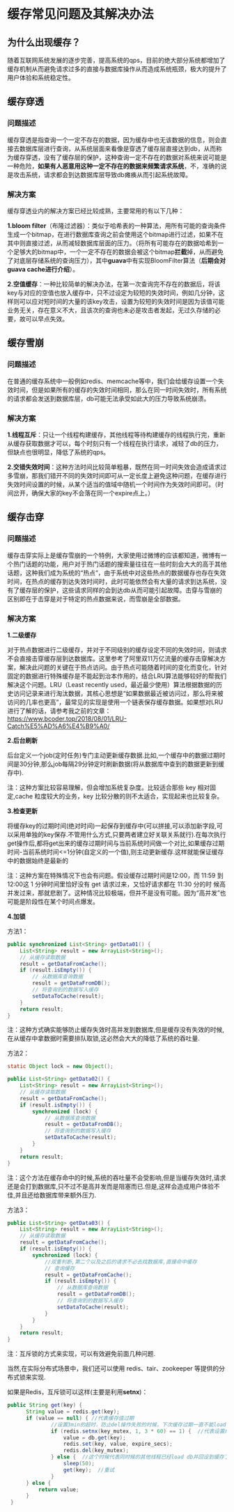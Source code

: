 # 缓存常见问题及其解决办法

## 为什么出现缓存？

随着互联网系统发展的逐步完善，提高系统的qps，目前的绝大部分系统都增加了缓存机制从而避免请求过多的直接与数据库操作从而造成系统瓶颈，极大的提升了用户体验和系统稳定性。



## 缓存穿透

### 问题描述

缓存穿透是指查询一个一定不存在的数据，因为缓存中也无该数据的信息，则会直接去数据库层进行查询，从系统层面来看像是穿透了缓存层直接达到db，从而称为缓存穿透，没有了缓存层的保护，这种查询一定不存在的数据对系统来说可能是一种危险，**如果有人恶意用这种一定不存在的数据来频繁请求系统**，不，准确的说是攻击系统，请求都会到达数据库层导致db瘫痪从而引起系统故障。

### 解决方案

缓存穿透业内的解决方案已经比较成熟，主要常用的有以下几种：

**1.bloom filter**（布隆过滤器）：类似于哈希表的一种算法，用所有可能的查询条件生成一个bitmap，在进行数据库查询之前会使用这个bitmap进行过滤，如果不在其中则直接过滤，从而减轻数据库层面的压力。（将所有可能存在的数据哈希到一个足够大的bitmap中，一个一定不存在的数据会被这个bitmap**拦截**掉，从而避免了对底层存储系统的查询压力），其中**guava**中有实现BloomFilter算法（**后期会对guava cache进行介绍**）。



**2.空值缓存**：一种比较简单的解决办法，在第一次查询完不存在的数据后，将该key与对应的空值也放入缓存中，只不过设定为较短的失效时间，例如几分钟，这样则可以应对短时间的大量的该key攻击，设置为较短的失效时间是因为该值可能业务无关，存在意义不大，且该次的查询也未必是攻击者发起，无过久存储的必要，故可以早点失效。



## 缓存雪崩

### 问题描述

在普通的缓存系统中一般例如redis、memcache等中，我们会给缓存设置一个失效时间，但是如果所有的缓存的失效时间相同，那么在同一时间失效时，所有系统的请求都会发送到数据库层，db可能无法承受如此大的压力导致系统崩溃。

### 解决方案

**1.线程互斥**：只让一个线程构建缓存，其他线程等待构建缓存的线程执行完，重新从缓存获取数据才可以，每个时刻只有一个线程在执行请求，减轻了db的压力，但缺点也很明显，降低了系统的qps。



**2.交错失效时间**：这种方法时间比较简单粗暴，既然在同一时间失效会造成请求过多雪崩，那我们错开不同的失效时间即可从一定长度上避免这种问题，在缓存进行失效时间设置的时候，从某个适当的值域中随机一个时间作为失效时间即可。（时间岔开，确保大家的key不会落在同一个expire点上。）



## 缓存击穿

### 问题描述

缓存击穿实际上是缓存雪崩的一个特例，大家使用过微博的应该都知道，微博有一个热门话题的功能，用户对于热门话题的搜索量往往在一些时刻会大大的高于其他话题，这种我们成为系统的“热点“，由于系统中对这些热点的数据缓存也存在失效时间，在热点的缓存到达失效时间时，此时可能依然会有大量的请求到达系统，没有了缓存层的保护，这些请求同样的会到达db从而可能引起故障。击穿与雪崩的区别即在于击穿是对于特定的热点数据来说，而雪崩是全部数据。



### 解决方案

**1.二级缓存**

对于热点数据进行二级缓存，并对于不同级别的缓存设定不同的失效时间，则请求不会直接击穿缓存层到达数据库。这里参考了阿里双11万亿流量的缓存击穿解决方案，解决此问题的关键在于热点访问。由于热点可能随着时间的变化而变化，针对固定的数据进行特殊缓存是不能起到治本作用的，结合LRU算法能够较好的帮我们解决这个问题。LRU（Least recently used，最近最少使用）算法根据数据的历史访问记录来进行淘汰数据，其核心思想是“如果数据最近被访问过，那么将来被访问的几率也更高”，最常见的实现是使用一个链表保存缓存数据。如果想对LRU进行了解的话，请参考我之前的文章：https://www.bcoder.top/2018/08/01/LRU-Catch%E5%AD%A6%E4%B9%A0/

**2.后台刷新**

后台定义一个job(定时任务)专门主动更新缓存数据.比如,一个缓存中的数据过期时间是30分钟,那么job每隔29分钟定时刷新数据(将从数据库中查到的数据更新到缓存中).

注：这种方案比较容易理解，但会增加系统复杂度。比较适合那些 key 相对固定,cache 粒度较大的业务，key 比较分散的则不太适合，实现起来也比较复杂。



**3.检查更新**

将缓存key的过期时间(绝对时间)一起保存到缓存中(可以拼接,可以添加新字段,可以采用单独的key保存.不管用什么方式,只要两者建立好关联关系就行).在每次执行get操作后,都将get出来的缓存过期时间与当前系统时间做一个对比,如果缓存过期时间-当前系统时间<=1分钟(自定义的一个值),则主动更新缓存.这样就能保证缓存中的数据始终是最新的

注：这种方案在特殊情况下也会有问题。假设缓存过期时间是12:00，而 11:59 到 12:00这 1 分钟时间里恰好没有 get 请求过来，又恰好请求都在 11:30 分的时 候高并发过来，那就悲剧了。这种情况比较极端，但并不是没有可能。因为“高并发”也可能是阶段性在某个时间点爆发。



**4.加锁**

方法1：

```java
public synchronized List<String> getData01() {
    List<String> result = new ArrayList<String>();
    // 从缓存读取数据
    result = getDataFromCache();
    if (result.isEmpty()) {
        // 从数据库查询数据
        result = getDataFromDB();
        // 将查询到的数据写入缓存
        setDataToCache(result);
    }
    return result;
}　　
```

注：这种方式确实能够防止缓存失效时高并发到数据库,但是缓存没有失效的时候,在从缓存中拿数据时需要排队取锁,这必然会大大的降低了系统的吞吐量.



方法2：

```java
static Object lock = new Object();

public List<String> getData02() {
    List<String> result = new ArrayList<String>();
    // 从缓存读取数据
    result = getDataFromCache();
    if (result.isEmpty()) {
        synchronized (lock) {
            // 从数据库查询数据
            result = getDataFromDB();
            // 将查询到的数据写入缓存
            setDataToCache(result);
        }
    }
    return result;
}　　
```

注：这个方法在缓存命中的时候,系统的吞吐量不会受影响,但是当缓存失效时,请求还是会打到数据库,只不过不是高并发而是阻塞而已.但是,这样会造成用户体验不佳,并且还给数据库带来额外压力.



方法3：

```java
public List<String> getData03() {
    List<String> result = new ArrayList<String>();
    // 从缓存读取数据
    result = getDataFromCache();
    if (result.isEmpty()) {
        synchronized (lock) {
            //双重判断,第二个以及之后的请求不必去找数据库,直接命中缓存
            // 查询缓存
            result = getDataFromCache();
            if (result.isEmpty()) {
                // 从数据库查询数据
                result = getDataFromDB();
                // 将查询到的数据写入缓存
                setDataToCache(result);
            }
        }
    }
    return result;
}
```

注：互斥锁的方式来实现，可以有效避免前面几种问题.

当然,在实际分布式场景中，我们还可以使用 redis、tair、zookeeper 等提供的分布式锁来实现.



如果是Redis，互斥锁可以这样(主要是利用**setnx**)：

```java
public String get(key) {  
      String value = redis.get(key);  
      if (value == null) { //代表缓存值过期  
              //设置3min的超时，防止del操作失败的时候，下次缓存过期一直不能load db  
              if (redis.setnx(key_mutex, 1, 3 * 60) == 1) {  //代表设置成功  
                  value = db.get(key);  
                  redis.set(key, value, expire_secs);  
                  redis.del(key_mutex);  
              } else {  //这个时候代表同时候的其他线程已经load db并回设到缓存了，这时候重试获取缓存值即可  
                  sleep(50);  
                  get(key);  //重试  
              }  
      } else {  
          return value;        
      }  
 }  
```















